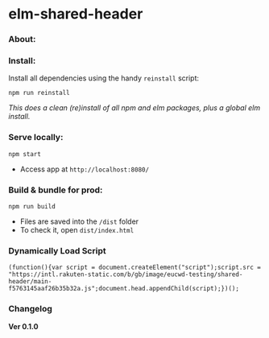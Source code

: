 # elm-shared-header


### About:


### Install:

Install all dependencies using the handy `reinstall` script:
```
npm run reinstall
```
*This does a clean (re)install of all npm and elm packages, plus a global elm install.*


### Serve locally:
```
npm start
```
* Access app at `http://localhost:8080/`


### Build & bundle for prod:
```
npm run build
```

* Files are saved into the `/dist` folder
* To check it, open `dist/index.html`


### Dynamically Load Script

```
(function(){var script = document.createElement("script");script.src = "https://intl.rakuten-static.com/b/gb/image/eucwd-testing/shared-header/main-f5763145aaf26b35b32a.js";document.head.appendChild(script);})();
```

### Changelog

**Ver 0.1.0**
